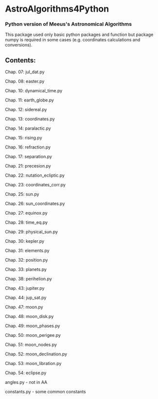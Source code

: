 # AstroAlgorithms4Python
### Python version of Meeus's Astronomical Algorithms

This package used only basic python packages and function but package numpy is required in some cases (e.g. coordinates calculations and conversions).

## Contents:
Chap. 07: jul_dat.py

Chap. 08: easter.py

Chap. 10: dynamical_time.py

Chap. 11: earth_globe.py

Chap. 12: sidereal.py

Chap. 13: coordinates.py

Chap. 14: paralactic.py

Chap. 15: rising.py

Chap. 16: refraction.py

Chap. 17: separation.py

Chap. 21: precesion.py

Chap. 22: nutation_ecliptic.py

Chap. 23: coordinates_corr.py

Chap. 25: sun.py

Chap. 26: sun_coordinates.py

Chap. 27: equinox.py

Chap. 28: time_eq.py

Chap. 29: physical_sun.py

Chap. 30: kepler.py

Chap. 31: elements.py

Chap. 32: position.py

Chap. 33: planets.py

Chap. 38: perihelion.py

Chap. 43: jupiter.py

Chap. 44: jup_sat.py

Chap. 47: moon.py

Chap. 48: moon_disk.py

Chap. 49: moon_phases.py

Chap. 50: moon_perigee.py

Chap. 51: moon_nodes.py

Chap. 52: moon_declination.py

Chap. 53: moon_libration.py

Chap. 54: eclipse.py



angles.py - not in AA

constants.py - some common constants
